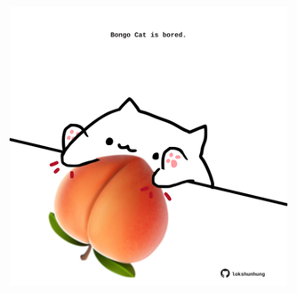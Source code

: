 <!-- built at 17/05/2024, 14:00:48 UTC -->
<p align="center">
  <img width="500" height="500" src="./ReadmeImage.svg">
</p>
